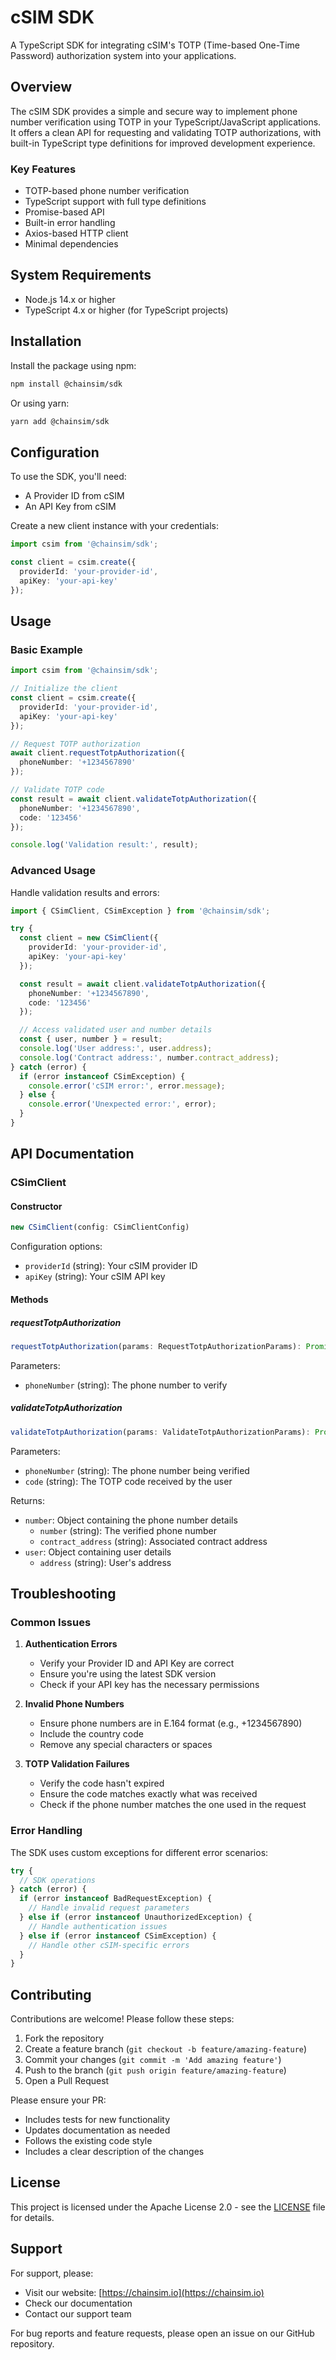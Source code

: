 # cSIM SDK

A TypeScript SDK for integrating cSIM's TOTP (Time-based One-Time Password) authorization system into your applications.

## Overview

The cSIM SDK provides a simple and secure way to implement phone number verification using TOTP in your TypeScript/JavaScript applications. It offers a clean API for requesting and validating TOTP authorizations, with built-in TypeScript type definitions for improved development experience.

### Key Features

- TOTP-based phone number verification
- TypeScript support with full type definitions
- Promise-based API
- Built-in error handling
- Axios-based HTTP client
- Minimal dependencies

## System Requirements

- Node.js 14.x or higher
- TypeScript 4.x or higher (for TypeScript projects)

## Installation

Install the package using npm:

```bash
npm install @chainsim/sdk
```

Or using yarn:

```bash
yarn add @chainsim/sdk
```

## Configuration

To use the SDK, you'll need:
- A Provider ID from cSIM
- An API Key from cSIM

Create a new client instance with your credentials:

```typescript
import csim from '@chainsim/sdk';

const client = csim.create({
  providerId: 'your-provider-id',
  apiKey: 'your-api-key'
});
```

## Usage

### Basic Example

```typescript
import csim from '@chainsim/sdk';

// Initialize the client
const client = csim.create({
  providerId: 'your-provider-id',
  apiKey: 'your-api-key'
});

// Request TOTP authorization
await client.requestTotpAuthorization({
  phoneNumber: '+1234567890'
});

// Validate TOTP code
const result = await client.validateTotpAuthorization({
  phoneNumber: '+1234567890',
  code: '123456'
});

console.log('Validation result:', result);
```

### Advanced Usage

Handle validation results and errors:

```typescript
import { CSimClient, CSimException } from '@chainsim/sdk';

try {
  const client = new CSimClient({
    providerId: 'your-provider-id',
    apiKey: 'your-api-key'
  });

  const result = await client.validateTotpAuthorization({
    phoneNumber: '+1234567890',
    code: '123456'
  });

  // Access validated user and number details
  const { user, number } = result;
  console.log('User address:', user.address);
  console.log('Contract address:', number.contract_address);
} catch (error) {
  if (error instanceof CSimException) {
    console.error('cSIM error:', error.message);
  } else {
    console.error('Unexpected error:', error);
  }
}
```

## API Documentation

### CSimClient

#### Constructor

```typescript
new CSimClient(config: CSimClientConfig)
```

Configuration options:
- `providerId` (string): Your cSIM provider ID
- `apiKey` (string): Your cSIM API key

#### Methods

##### requestTotpAuthorization

```typescript
requestTotpAuthorization(params: RequestTotpAuthorizationParams): Promise<void>
```

Parameters:
- `phoneNumber` (string): The phone number to verify

##### validateTotpAuthorization

```typescript
validateTotpAuthorization(params: ValidateTotpAuthorizationParams): Promise<ValidateTotpAuthorizationResult>
```

Parameters:
- `phoneNumber` (string): The phone number being verified
- `code` (string): The TOTP code received by the user

Returns:
- `number`: Object containing the phone number details
  - `number` (string): The verified phone number
  - `contract_address` (string): Associated contract address
- `user`: Object containing user details
  - `address` (string): User's address

## Troubleshooting

### Common Issues

1. **Authentication Errors**
   - Verify your Provider ID and API Key are correct
   - Ensure you're using the latest SDK version
   - Check if your API key has the necessary permissions

2. **Invalid Phone Numbers**
   - Ensure phone numbers are in E.164 format (e.g., +1234567890)
   - Include the country code
   - Remove any special characters or spaces

3. **TOTP Validation Failures**
   - Verify the code hasn't expired
   - Ensure the code matches exactly what was received
   - Check if the phone number matches the one used in the request

### Error Handling

The SDK uses custom exceptions for different error scenarios:

```typescript
try {
  // SDK operations
} catch (error) {
  if (error instanceof BadRequestException) {
    // Handle invalid request parameters
  } else if (error instanceof UnauthorizedException) {
    // Handle authentication issues
  } else if (error instanceof CSimException) {
    // Handle other cSIM-specific errors
  }
}
```

## Contributing

Contributions are welcome! Please follow these steps:

1. Fork the repository
2. Create a feature branch (`git checkout -b feature/amazing-feature`)
3. Commit your changes (`git commit -m 'Add amazing feature'`)
4. Push to the branch (`git push origin feature/amazing-feature`)
5. Open a Pull Request

Please ensure your PR:
- Includes tests for new functionality
- Updates documentation as needed
- Follows the existing code style
- Includes a clear description of the changes

## License

This project is licensed under the Apache License 2.0 - see the [LICENSE](LICENSE) file for details.

## Support

For support, please:
- Visit our website: [https://chainsim.io](https://chainsim.io)
- Check our documentation
- Contact our support team

For bug reports and feature requests, please open an issue on our GitHub repository.
